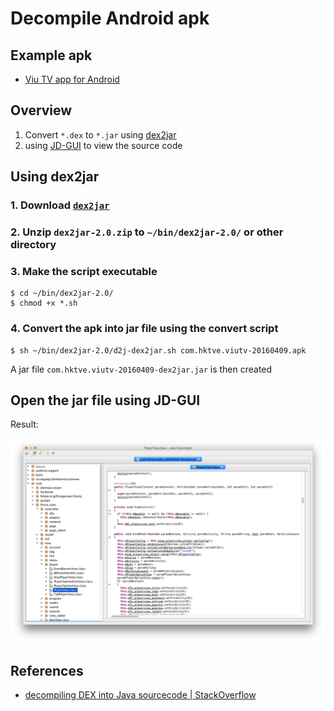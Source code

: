 # Decompile Android apk

## Example apk

* [Viu TV app for Android](https://drive.google.com/file/d/0B5SRiNhfsNj2YkJtWjJPcjVjWTA/view)

## Overview

1. Convert `*.dex` to `*.jar` using [dex2jar](http://code.google.com/p/dex2jar/)
2. using [JD-GUI](http://jd.benow.ca/) to view the source code

## Using dex2jar

### 1. Download [`dex2jar`](https://bitbucket.org/pxb1988/dex2jar/downloads)

### 2. Unzip `dex2jar-2.0.zip` to `~/bin/dex2jar-2.0/` or other directory

### 3. Make the script executable

```text
$ cd ~/bin/dex2jar-2.0/
$ chmod +x *.sh
```

### 4. Convert the apk into jar file using the convert script

```text
$ sh ~/bin/dex2jar-2.0/d2j-dex2jar.sh com.hktve.viutv-20160409.apk
```

A jar file `com.hktve.viutv-20160409-dex2jar.jar` is then created

## Open the jar file using JD-GUI

Result:

![JD-GUI Result](../.gitbook/assets/decompile-android-apk-result.png)

## References

* [decompiling DEX into Java sourcecode \| StackOverflow](http://stackoverflow.com/a/4177581/3869284)

